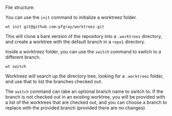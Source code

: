 File structure:

You can use the `init` command to initialize a worktreez folder.

```
wt init git@github.com:pfgray/worktreez.git
```

This will clone a bare version of the repository into a `.worktreez` directory, and create a worktree with the default branch in a `repo1` directory.

Inside a worktreez folder, you can use the `switch` command to switch to a different branch.

```
wt switch
```

Worktreez will search up the directory tree, looking for a `.worktreez` folder, and use that to list the branches checked out.

The `switch` command can take an optional branch name to switch to. If the branch is not checked out in an existing worktree, you will be provided with a list of the worktrees that are checked out, and you can choose a branch to replace with the provided branch (provided there are no changes)
